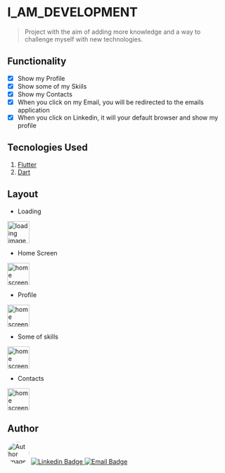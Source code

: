 # I_AM_DEVELOPMENT

> Project with the aim of adding more knowledge and a way to challenge myself with new technologies. 

## Functionality
- [x] Show my Profile
- [x] Show some of my Skiils
- [x] Show my Contacts
- [x] When you click on my Email, you will be redirected to the emails application
- [x] When you click on Linkedin, it will your default browser and show my profile  

## Tecnologies Used
 1. [Flutter](https://flutter.dev/) 
 2. [Dart](https://dart.dev/)

## Layout
- Loading

<img style='width:50' alt='loading image' src='./readme_img/launcher.png'/>

- Home Screen

<img alt='home screen image' style='width:50' src='./readme_img/home.png'/>

- Profile

<img alt='home screen image' style='width:50' src='./readme_img/profile.png'/>

- Some of skills

<img alt='home screen image' style='width:50' src='./readme_img/skills.png'/>

- Contacts

<img alt='home screen image' style='width:50' src='./readme_img/contacts.png'/>

## Author
<img style="width:50px; align: left; border-radius: 40px" src="./assets/my_face/kayky.jpg" alt=" Author Image">

<a href = "mailto:contatokaykybarbosa@gmail.com">
    <img src="https://img.shields.io/badge/Linkedin-0077B5?style=flat&logo=linkedin&logoColor=white" heigth="50px" target="_blank" alt="Linkedin Badge">
</a>
<a href = "mailto:contatokaykybarbosa@gmail.com">
    <img src="https://img.shields.io/badge/Email-D14836?style=flat&logo=gmail&logoColor=white" heigth="50px" target="_blank" alt="Email Badge">
</a>